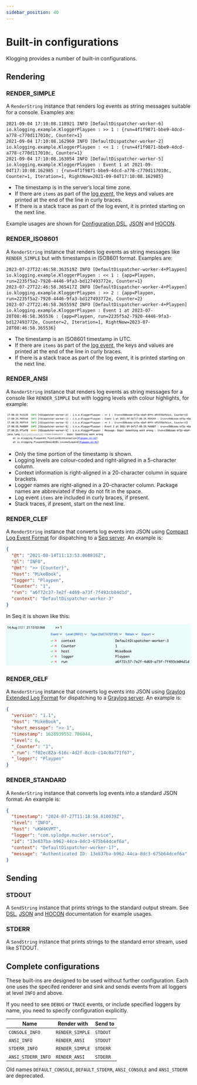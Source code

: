 ```yaml
---
sidebar_position: 40
---
```


# Built-in configurations

Klogging provides a number of built-in configurations.

## Rendering

### RENDER_SIMPLE

A `RenderString` instance that renders log events as string messages suitable for a
console. Examples are:

```
2021-09-04 17:10:08.118921 INFO [DefaultDispatcher-worker-6] io.klogging.example.KloggerPlaypen : >> 1 : {run=4f1f9871-bbe9-4dcd-a778-c770d117010c, Counter=1}
2021-09-04 17:10:08.162969 INFO [DefaultDispatcher-worker-2] io.klogging.example.KloggerPlaypen : << 1 : {run=4f1f9871-bbe9-4dcd-a778-c770d117010c, Counter=1}
2021-09-04 17:10:08.163054 INFO [DefaultDispatcher-worker-5] io.klogging.example.KloggerPlaypen : Event 1 at 2021-09-04T17:10:08.162985 : {run=4f1f9871-bbe9-4dcd-a778-c770d117010c, Counter=1, Iteration=1, RightNow=2021-09-04T17:10:08.162985}
```

- The timestamp is in the server’s local time zone.
- If there are `items` as part of the [log event](../concepts/log-events.md), the keys and values
  are printed at the end of the line in curly braces.
- If there is a stack trace as part of the log event, it is printed starting on the next line.

Example usages are shown for [Configuration DSL](dsl.md), [JSON](json.md) and [HOCON](hocon.md).

### RENDER_ISO8601

A `RenderString` instance that renders log events as string messages like `RENDER_SIMPLE` but with
timestamps in ISO8601 format. Examples are:

```
2023-07-27T22:46:58.363519Z INFO [DefaultDispatcher-worker-4+Playpen] io.klogging.example.KloggerPlaypen : << 1 : {app=Playpen, run=2235f5a2-7920-4446-9fa3-bd127493772e, Counter=1}
2023-07-27T22:46:58.365417Z INFO [DefaultDispatcher-worker-4+Playpen] io.klogging.example.KloggerPlaypen : >> 2 : {app=Playpen, run=2235f5a2-7920-4446-9fa3-bd127493772e, Counter=2}
2023-07-27T22:46:58.365559Z INFO [DefaultDispatcher-worker-4+Playpen] io.klogging.example.KloggerPlaypen : Event 1 at 2023-07-28T08:46:58.365536 : {app=Playpen, run=2235f5a2-7920-4446-9fa3-bd127493772e, Counter=2, Iteration=1, RightNow=2023-07-28T08:46:58.365536}
```

- The timestamp is an ISO8601 timestamp in UTC.
- If there are `items` as part of the [log event](../concepts/log-events.md), the keys and values
  are printed at the end of the line in curly braces.
- If there is a stack trace as part of the log event, it is printed starting on the next line.

### RENDER_ANSI

A `RenderString` instance that renders log events as string messages for a console like
`RENDER_SIMPLE` but with logging levels with colour highlights, for example:

![Example of RENDER_ANSI output](/img/render-ansi.png)

- Only the time portion of the timestamp is shown.
- Logging levels are colour-coded and right-aligned in a 5-character column.
- Context information is right-aligned in a 20-character column in square brackets.
- Logger names are right-aligned in a 20-character column. Package names are abbreviated if they do
  not fit in the space.
- Log event `items` are included in curly braces, if present.
- Stack traces, if present, start on the next line.

### RENDER_CLEF

A `RenderString` instance that converts log events into JSON using
[Compact Log Event Format](https://clef-json.org/) for dispatching to a
[Seq server](https://datalust.co/seq). An example is:

```json
{
  "@t": "2021-08-14T11:13:53.068816Z",
  "@l": "INFO",
  "@mt": ">> {Counter}",
  "host": "MikeBook",
  "logger": "Playpen",
  "Counter": "1",
  "run": "a6f72c37-7e2f-4d69-a73f-7f493cb04d1d",
  "context": "DefaultDispatcher-worker-3"
}
```

In Seq it is shown like this:

![](../../static/img/clef-json-in-seq.png)

### RENDER_GELF

A `RenderString` instance that converts log events into JSON using
[Graylog Extended Log Format](https://docs.graylog.org/en/latest/pages/gelf.html#gelf-payload-specification)
for dispatching to a [Graylog server](https://www.graylog.org).
An example is:

```json
{
  "version": "1.1",
  "host": "MikeBook",
  "short_message": ">> 1",
  "timestamp": 1628939552.786044,
  "level": 6,
  "_Counter": "1",
  "_run": "f02ec82a-616c-4d2f-8ccb-c14c0a771f67",
  "_logger": "Playpen"
}
```

### RENDER_STANDARD

A `RenderString` instance that converts log events into a standard JSON format. An example is:

```json
{
  "timestamp": "2024-07-27T11:18:58.810039Z",
  "level": "INFO",
  "host": "uKW4KVMT",
  "logger": "com.splodge.mucker.service",
  "id": "13e837ba-b962-44ca-8dc3-675b64dcef6a",
  "context": "DefaultDispatcher-worker-17",
  "message": "Authenticated ID: 13e837ba-b962-44ca-8dc3-675b64dcef6a"
}
```

## Sending

### STDOUT

A `SendString` instance that prints strings to the standard output stream. See [DSL](dsl.md),
[JSON](json.md) and [HOCON](hocon.md) documentation for example usages.

### STDERR

A `SendString` instance that prints strings to the standard error stream, used like STDOUT.

## Complete configurations

These built-ins are designed to be used without further configuration. Each one uses the specifed
renderer and sink and sends events from all loggers at level `INFO` and above.

If you need to see `DEBUG` or `TRACE` events, or include specified loggers by name, you need to
specify configuration explicitly.

| Name               | Render with     | Send to  |
|--------------------|-----------------|----------|
| `CONSOLE_INFO`     | `RENDER_SIMPLE` | `STDOUT` |
| `ANSI_INFO`        | `RENDER_ANSI`   | `STDOUT` |
| `STDERR_INFO`      | `RENDER_SIMPLE` | `STDERR` |
| `ANSI_STDERR_INFO` | `RENDER_ANSI`   | `STDERR` |

Old names `DEFAULT_CONSOLE`, `DEFAULT_STDERR`, `ANSI_CONSOLE` and `ANSI_STDERR` are deprecated.
